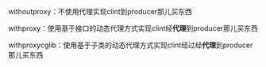 withoutproxy：不使用代理实现clint到producer那儿买东西

withproxy：使用基于接口的动态代理方式实现clint经**代理**到producer那儿买东西

withproxycglib：使用基于子类的动态代理方式实现clint经过经**代理**到producer那儿买东西
